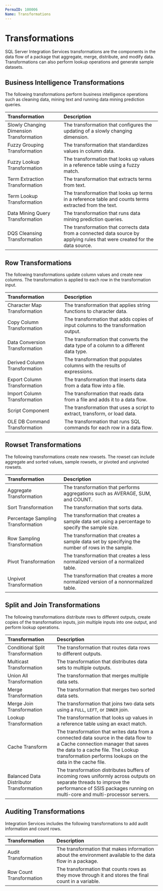 ```yaml
---
PermaID: 100006
Name: Transformations
---
```


# Transformations

SQL Server Integration Services transformations are the components in the data flow of a package that aggregate, merge, distribute, and modify data. Transformations can also perform lookup operations and generate sample datasets. 

## Business Intelligence Transformations

The following transformations perform business intelligence operations such as cleaning data, mining text and running data mining prediction queries.

| Transformation                     | Description                                                                              |
| :----------------------------------| :----------------------------------------------------------------------------------------|
| Slowly Changing Dimension Transformation | The transformation that configures the updating of a slowly changing dimension.    |
| Fuzzy Grouping Transformation      | The transformation that standardizes values in column data.                              |
| Fuzzy Lookup Transformation        | The transformation that looks up values in a reference table using a fuzzy match.        |
| Term Extraction Transformation     | The transformation that extracts terms from text.                                        |
| Term Lookup Transformation         | The transformation that looks up terms in a reference table and counts terms extracted from the text.  |
| Data Mining Query Transformation   | The transformation that runs data mining prediction queries.                             |
| DQS Cleansing Transformation       | The transformation that corrects data from a connected data source by applying rules that were created for the data source. |

## Row Transformations

The following transformations update column values and create new columns. The transformation is applied to each row in the transformation input.

| Transformation                     | Description                                                                              |
| :----------------------------------| :----------------------------------------------------------------------------------------|
| Character Map Transformation | The transformation that applies string functions to character data.
| Copy Column Transformation | The transformation that adds copies of input columns to the transformation output.
| Data Conversion Transformation | The transformation that converts the data type of a column to a different data type.
| Derived Column Transformation | The transformation that populates columns with the results of expressions.
| Export Column Transformation | The transformation that inserts data from a data flow into a file.
| Import Column Transformation | The transformation that reads data from a file and adds it to a data flow.
| Script Component | The transformation that uses a script to extract, transform, or load data.
| OLE DB Command Transformation | The transformation that runs SQL commands for each row in a data flow.

## Rowset Transformations

The following transformations create new rowsets. The rowset can include aggregate and sorted values, sample rowsets, or pivoted and unpivoted rowsets.

| Transformation                     | Description                                                                              |
| :----------------------------------| :----------------------------------------------------------------------------------------|
| Aggregate Transformation           | The transformation that performs aggregations such as AVERAGE, SUM, and COUNT.           |
| Sort Transformation                | The transformation that sorts data.                                                      |
| Percentage Sampling Transformation | The transformation that creates a sample data set using a percentage to specify the sample size. |
| Row Sampling Transformation        | The transformation that creates a sample data set by specifying the number of rows in the sample. |
| Pivot Transformation               | The transformation that creates a less normalized version of a normalized table.         |
| Unpivot Transformation             | The transformation that creates a more normalized version of a nonnormalized table.      |

## Split and Join Transformations

The following transformations distribute rows to different outputs, create copies of the transformation inputs, join multiple inputs into one output, and perform lookup operations.

| Transformation                     | Description                                                                              |
| :----------------------------------| :----------------------------------------------------------------------------------------|
| Conditional Split Transformation   | The transformation that routes data rows to different outputs.                           |
| Multicast Transformation           | The transformation that distributes data sets to multiple outputs.                       |
| Union All Transformation           | The transformation that merges multiple data sets.                                       |
| Merge Transformation               | The transformation that merges two sorted data sets.                                     |
| Merge Join Transformation          | The transformation that joins two data sets using a `FULL`, `LEFT`, or `INNER` join.   |
| Lookup Transformation              | The transformation that looks up values in a reference table using an exact match.       |
| Cache Transform                    | The transformation that writes data from a connected data source in the data flow to a Cache connection manager that saves the data to a cache file. The Lookup transformation performs lookups on the data in the cache file. |
| Balanced Data Distributor Transformation | The transformation distributes buffers of incoming rows uniformly across outputs on separate threads to improve the performance of SSIS packages running on multi-core and multi-processor servers. |

## Auditing Transformations

Integration Services includes the following transformations to add audit information and count rows.

| Transformation                     | Description                                                                              |
| :----------------------------------| :----------------------------------------------------------------------------------------|
| Audit Transformation               | The transformation that makes information about the environment available to the data flow in a package. |
| Row Count Transformation           | The transformation that counts rows as they move through it and stores the final count in a variable. | 

